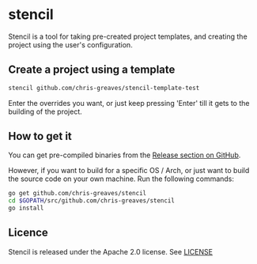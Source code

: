 # stencil

Stencil is a tool for taking pre-created project templates, and creating the project using the user's configuration.

## Create a project using a template

```bash
stencil github.com/chris-greaves/stencil-template-test
```

Enter the overrides you want, or just keep pressing 'Enter' till it gets to the building of the project.

## How to get it

You can get pre-compiled binaries from the [Release section on GitHub](https://github.com/Chris-Greaves/stencil/releases).

However, if you want to build for a specific OS / Arch, or just want to build the source code on your own machine. Run the following commands:

```bash
go get github.com/chris-greaves/stencil
cd $GOPATH/src/github.com/chris-greaves/stencil
go install
```

## Licence

Stencil is released under the Apache 2.0 license. See [LICENSE](LICENSE)